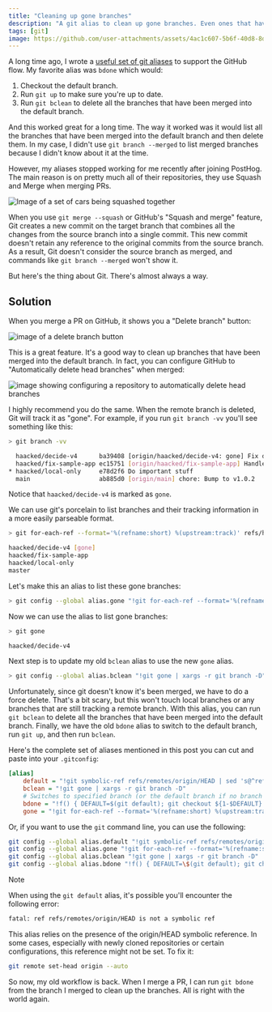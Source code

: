 ```yaml
---
title: "Cleaning up gone branches"
description: "A git alias to clean up gone branches. Even ones that have been squashed and merged."
tags: [git]
image: https://github.com/user-attachments/assets/4ac1c607-5b6f-40d8-8d93-554658fb80bf
---
```


A long time ago, I wrote a [useful set of git aliases](https://haacked.com/archive/2014/07/28/github-flow-aliases/) to support the GitHub flow. My favorite alias was `bdone` which would:

1. Checkout the default branch.
2. Run `git up` to make sure you're up to date.
3. Run `git bclean` to delete all the branches that have been merged into the default branch.

And this worked great for a long time. The way it worked was it would list all the branches that have been merged into the default branch and then delete them. In my case, I didn't use `git branch --merged` to list merged branches because I didn't know about it at the time.

However, my aliases stopped working for me recently after joining PostHog. The main reason is on pretty much all of their repositories, they use Squash and Merge when merging PRs.

![Image of a set of cars being squashed together](https://github.com/user-attachments/assets/4ac1c607-5b6f-40d8-8d93-554658fb80bf)

When you use `git merge --squash` or GitHub's "Squash and merge" feature, Git creates a new commit on the target branch that combines all the changes from the source branch into a single commit. This new commit doesn't retain any reference to the original commits from the source branch. As a result, Git doesn't consider the source branch as merged, and commands like `git branch --merged` won't show it.

But here's the thing about Git. There's almost always a way.

## Solution

When you merge a PR on GitHub, it shows you a "Delete branch" button:

![image of a delete branch button](https://github.com/user-attachments/assets/b972f11c-985e-4586-874b-b57575ecebdc)

This is a great feature. It's a good way to clean up branches that have been merged into the default branch. In fact, you can configure GitHub to "Automatically delete head branches" when merged:

![image showing configuring a repository to automatically delete head branches](https://github.com/user-attachments/assets/b73144f6-b457-4f13-b092-933a8aac27dd)

I highly recommend you do the same. When the remote branch is deleted, Git will track it as "gone". For example, if you run `git branch -vv` you'll see something like this:

```bash
> git branch -vv

  haacked/decide-v4      ba39408 [origin/haacked/decide-v4: gone] Fix demo to handle variants
  haacked/fix-sample-app ec15751 [origin/haacked/fix-sample-app] Handle variants
* haacked/local-only     e78d2f6 Do important stuff
  main                   ab885d0 [origin/main] chore: Bump to v1.0.2
```

Notice that `haacked/decide-v4` is marked as `gone`.

We can use git's porcelain to list branches and their tracking information in a more easily parseable format.

```bash
> git for-each-ref --format='%(refname:short) %(upstream:track)' refs/heads/

haacked/decide-v4 [gone]
haacked/fix-sample-app
haacked/local-only
master
```

Let's make this an alias to list these gone branches:

```bash
> git config --global alias.gone "!git for-each-ref --format='%(refname:short) %(upstream:track)' refs/heads/ | awk '\$2 == \"[gone]\" { print \$1 }'"
```

Now we can use the alias to list gone branches:

```bash
> git gone

haacked/decide-v4
```

Next step is to update my old `bclean` alias to use the new `gone` alias.

```bash
> git config --global alias.bclean "!git gone | xargs -r git branch -D"
```

Unfortunately, since git doesn't know it's been merged, we have to do a force delete. That's a bit scary, but this won't touch local branches or any branches that are still tracking a remote branch. With this alias, you can run `git bclean` to delete all the branches that have been merged into the default branch. Finally, we have the old `bdone` alias to switch to the default branch, run `git up`, and then run `bclean`.

Here's the complete set of aliases mentioned in this post you can cut and paste into your `.gitconfig`:

```ini
[alias]
    default = "!git symbolic-ref refs/remotes/origin/HEAD | sed 's@^refs/remotes/origin/@@'"
    bclean = "!git gone | xargs -r git branch -D"
    # Switches to specified branch (or the default branch if no branch is specified), runs git up, then runs bclean.
    bdone = "!f() { DEFAULT=$(git default); git checkout ${1-$DEFAULT} && git up && git bclean; }; f"
    gone = "!git for-each-ref --format='%(refname:short) %(upstream:track)' refs/heads/ | awk '$2 == \"[gone]\" { print $1 }'"
```

Or, if you want to use the `git` command line, you can use the following:

```bash
git config --global alias.default "!git symbolic-ref refs/remotes/origin/HEAD | sed 's@^refs/remotes/origin/@@'"
git config --global alias.gone "!git for-each-ref --format='%(refname:short) %(upstream:track)' refs/heads/ | awk '\$2 == \"[gone]\" { print \$1 }'"
git config --global alias.bclean "!git gone | xargs -r git branch -D"
git config --global alias.bdone "!f() { DEFAULT=\$(git default); git checkout \${1:-\$DEFAULT} && git up && git bclean; }; f"
```

> [!NOTE]
> When using the `git default` alias, it's possible you'll encounter the following error:
>
> ```bash
> fatal: ref refs/remotes/origin/HEAD is not a symbolic ref
>```
> 
> This alias relies on the presence of the origin/HEAD symbolic reference. In some cases, especially with newly cloned repositories or certain configurations, this reference might not be set. To fix it:
> 
> ```bash
> git remote set-head origin --auto
> ```

So now, my old workflow is back. When I merge a PR, I can run `git bdone` from the branch I merged to clean up the branches. All is right with the world again.
